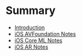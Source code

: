 # Summary

* [Introduction](README.md)
* [iOS AVFoundation Notes](iosyin-shi-pin.md)
* [iOS Core ML Notes](ios-core-mlkai-fa.md)
* [iOS AR Notes](ios-arkai-fa.md)

